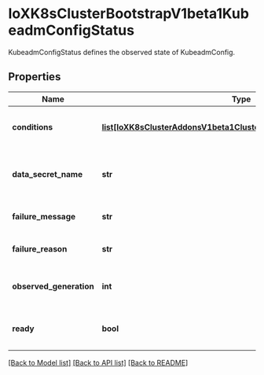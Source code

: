 # IoXK8sClusterBootstrapV1beta1KubeadmConfigStatus

KubeadmConfigStatus defines the observed state of KubeadmConfig.
## Properties
Name | Type | Description | Notes
------------ | ------------- | ------------- | -------------
**conditions** | [**list[IoXK8sClusterAddonsV1beta1ClusterResourceSetStatusConditions]**](IoXK8sClusterAddonsV1beta1ClusterResourceSetStatusConditions.md) | Conditions defines current service state of the KubeadmConfig. | [optional] 
**data_secret_name** | **str** | DataSecretName is the name of the secret that stores the bootstrap data script. | [optional] 
**failure_message** | **str** | FailureMessage will be set on non-retryable errors | [optional] 
**failure_reason** | **str** | FailureReason will be set on non-retryable errors | [optional] 
**observed_generation** | **int** | ObservedGeneration is the latest generation observed by the controller. | [optional] 
**ready** | **bool** | Ready indicates the BootstrapData field is ready to be consumed | [optional] 

[[Back to Model list]](../README.md#documentation-for-models) [[Back to API list]](../README.md#documentation-for-api-endpoints) [[Back to README]](../README.md)


